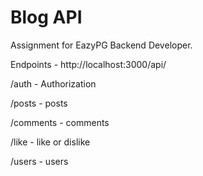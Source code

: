 # Blog API
Assignment for EazyPG Backend Developer.

Endpoints - http://localhost:3000/api/

/auth - Authorization

/posts - posts

/comments - comments

/like - like or dislike

/users - users
